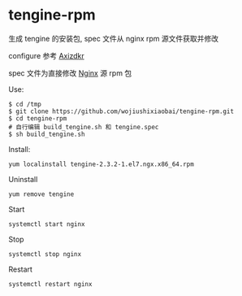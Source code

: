# tengine-rpm

生成 tengine 的安装包, spec 文件从 nginx rpm 源文件获取并修改

configure 参考 [Axizdkr](https://github.com/Axizdkr/tengine/blob/master/Dockerfile)

spec 文件为直接修改 [Nginx](http://nginx.org/) 源 rpm 包

Use:
```
$ cd /tmp
$ git clone https://github.com/wojiushixiaobai/tengine-rpm.git
$ cd tengine-rpm
# 自行编辑 build_tengine.sh 和 tengine.spec
$ sh build_tengine.sh
```

Install:
```
yum localinstall tengine-2.3.2-1.el7.ngx.x86_64.rpm
```

Uninstall
```
yum remove tengine
```

Start
```
systemctl start nginx
```

Stop
```
systemctl stop nginx
```

Restart
```
systemctl restart nginx
```

